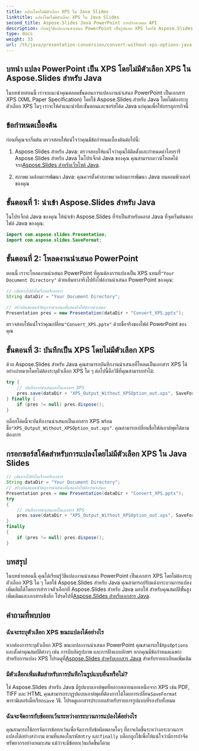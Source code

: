 ```yaml
---
title: แปลงโดยไม่มีตัวเลือก XPS ใน Java Slides
linktitle: แปลงโดยไม่มีตัวเลือก XPS ใน Java Slides
second_title: Aspose.Slides Java PowerPoint การประมวลผล API
description: เรียนรู้วิธีแปลงงานนำเสนอ PowerPoint เป็นรูปแบบ XPS โดยใช้ Aspose.Slides สำหรับ Java คำแนะนำทีละขั้นตอนพร้อมซอร์สโค้ด
type: docs
weight: 33
url: /th/java/presentation-conversion/convert-without-xps-options-java-slides/
---
```


## บทนำ แปลง PowerPoint เป็น XPS โดยไม่มีตัวเลือก XPS ใน Aspose.Slides สำหรับ Java

ในบทช่วยสอนนี้ เราจะแนะนำคุณตลอดขั้นตอนการแปลงงานนำเสนอ PowerPoint เป็นเอกสาร XPS (XML Paper Specification) โดยใช้ Aspose.Slides สำหรับ Java โดยไม่ต้องระบุตัวเลือก XPS ใดๆ เราจะให้คำแนะนำทีละขั้นตอนและซอร์สโค้ด Java แก่คุณเพื่อให้บรรลุภารกิจนี้

## ข้อกำหนดเบื้องต้น

ก่อนที่คุณจะเริ่มต้น ตรวจสอบให้แน่ใจว่าคุณมีข้อกำหนดเบื้องต้นต่อไปนี้:

1.  Aspose.Slides สำหรับ Java: ตรวจสอบให้แน่ใจว่าคุณได้ติดตั้งและกำหนดค่าไลบรารี Aspose.Slides สำหรับ Java ในโปรเจ็กต์ Java ของคุณ คุณสามารถดาวน์โหลดได้จาก[Aspose.Slides สำหรับเว็บไซต์ Java](https://downloads.aspose.com/slides/java).

2. สภาพแวดล้อมการพัฒนา Java: คุณควรตั้งค่าสภาพแวดล้อมการพัฒนา Java บนคอมพิวเตอร์ของคุณ

## ขั้นตอนที่ 1: นำเข้า Aspose.Slides สำหรับ Java

ในโปรเจ็กต์ Java ของคุณ ให้นำเข้า Aspose.Slides ที่จำเป็นสำหรับคลาส Java ที่จุดเริ่มต้นของไฟล์ Java ของคุณ:

```java
import com.aspose.slides.Presentation;
import com.aspose.slides.SaveFormat;
```

## ขั้นตอนที่ 2: โหลดงานนำเสนอ PowerPoint

ตอนนี้ เราจะโหลดงานนำเสนอ PowerPoint ที่คุณต้องการแปลงเป็น XPS แทนที่`"Your Document Directory"` ด้วยเส้นทางจริงไปยังไฟล์งานนำเสนอ PowerPoint ของคุณ:

```java
// เส้นทางไปยังไดเร็กทอรีเอกสาร
String dataDir = "Your Document Directory";

// สร้างอินสแตนซ์วัตถุการนำเสนอที่แสดงถึงไฟล์การนำเสนอ
Presentation pres = new Presentation(dataDir + "Convert_XPS.pptx");
```

 ตรวจสอบให้แน่ใจว่าคุณเปลี่ยน`"Convert_XPS.pptx"` ด้วยชื่อจริงของไฟล์ PowerPoint ของคุณ

## ขั้นตอนที่ 3: บันทึกเป็น XPS โดยไม่มีตัวเลือก XPS

ด้วย Aspose.Slides สำหรับ Java คุณสามารถบันทึกงานนำเสนอที่โหลดเป็นเอกสาร XPS ได้อย่างง่ายดายโดยไม่ต้องระบุตัวเลือก XPS ใด ๆ ต่อไปนี้คือวิธีที่คุณสามารถทำได้:

```java
try {
    // บันทึกการนำเสนอลงในเอกสาร XPS
    pres.save(dataDir + "XPS_Output_Without_XPSOption_out.xps", SaveFormat.Xps);
} finally {
    if (pres != null) pres.dispose();
}
```

 บล็อกโค้ดนี้จะบันทึกงานนำเสนอเป็นเอกสาร XPS พร้อมชื่อ`"XPS_Output_Without_XPSOption_out.xps"`. คุณสามารถเปลี่ยนชื่อไฟล์เอาต์พุตได้ตามต้องการ

## กรอกซอร์สโค้ดสำหรับการแปลงโดยไม่มีตัวเลือก XPS ใน Java Slides

```java
// เส้นทางไปยังไดเร็กทอรีเอกสาร
String dataDir = "Your Document Directory";
// สร้างอินสแตนซ์วัตถุการนำเสนอที่แสดงถึงไฟล์การนำเสนอ
Presentation pres = new Presentation(dataDir + "Convert_XPS.pptx");
try
{
	// บันทึกการนำเสนอลงในเอกสาร XPS
	pres.save(dataDir + "XPS_Output_Without_XPSOption_out.xps", SaveFormat.Xps);
}
finally
{
	if (pres != null) pres.dispose();
}
```

## บทสรุป

 ในบทช่วยสอนนี้ คุณได้เรียนรู้วิธีแปลงงานนำเสนอ PowerPoint เป็นเอกสาร XPS โดยไม่ต้องระบุตัวเลือก XPS ใด ๆ โดยใช้ Aspose.Slides สำหรับ Java คุณสามารถปรับแต่งกระบวนการแปลงเพิ่มเติมได้โดยการสำรวจตัวเลือกที่ Aspose.Slides สำหรับ Java มอบให้ สำหรับคุณสมบัติขั้นสูงเพิ่มเติมและเอกสารเชิงลึก โปรดไปที่[Aspose.Slides สำหรับเอกสาร Java](https://docs.aspose.com/slides/java/).

## คำถามที่พบบ่อย

### ฉันจะระบุตัวเลือก XPS ขณะแปลงได้อย่างไร

 หากต้องการระบุตัวเลือก XPS ขณะแปลงงานนำเสนอ PowerPoint คุณสามารถใช้`XpsOptions` และตั้งค่าคุณสมบัติต่างๆ เช่น การบีบอัดรูปภาพ และการฝังแบบอักษร หากคุณมีข้อกำหนดเฉพาะสำหรับการแปลง XPS โปรดดูที่[Aspose.Slides สำหรับเอกสาร Java](https://docs.aspose.com/slides/java/) สำหรับรายละเอียดเพิ่มเติม

### มีตัวเลือกเพิ่มเติมสำหรับการบันทึกในรูปแบบอื่นหรือไม่?

 ใช่ Aspose.Slides สำหรับ Java มีรูปแบบเอาต์พุตที่หลากหลายนอกเหนือจาก XPS เช่น PDF, TIFF และ HTML คุณสามารถระบุรูปแบบเอาต์พุตที่ต้องการได้โดยการเปลี่ยน`SaveFormat` พารามิเตอร์เมื่อเรียก`save` วิธี. โปรดดูเอกสารประกอบสำหรับรายการรูปแบบที่รองรับทั้งหมด

### ฉันจะจัดการกับข้อยกเว้นระหว่างกระบวนการแปลงได้อย่างไร

 คุณสามารถใช้การจัดการข้อยกเว้นเพื่อจัดการกับข้อผิดพลาดใดๆ ที่อาจเกิดขึ้นระหว่างกระบวนการแปลงได้อย่างสง่างาม ตามที่แสดงในรหัสก`try` และ`finally` บล็อกถูกใช้เพื่อให้แน่ใจว่ามีการกำจัดทรัพยากรอย่างเหมาะสม แม้ว่าจะมีข้อยกเว้นเกิดขึ้นก็ตาม